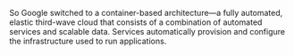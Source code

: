 So Google switched to a container-based architecture—a fully automated, elastic third-wave cloud that consists of a combination of automated services and scalable data. Services automatically provision and configure the infrastructure used to run applications.